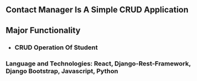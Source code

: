 ## Contact Manager Is A Simple CRUD Application
## Major Functionality
* ### CRUD Operation Of Student
### Language and Technologies: React, Django-Rest-Framework, Django Bootstrap, Javascript, Python
